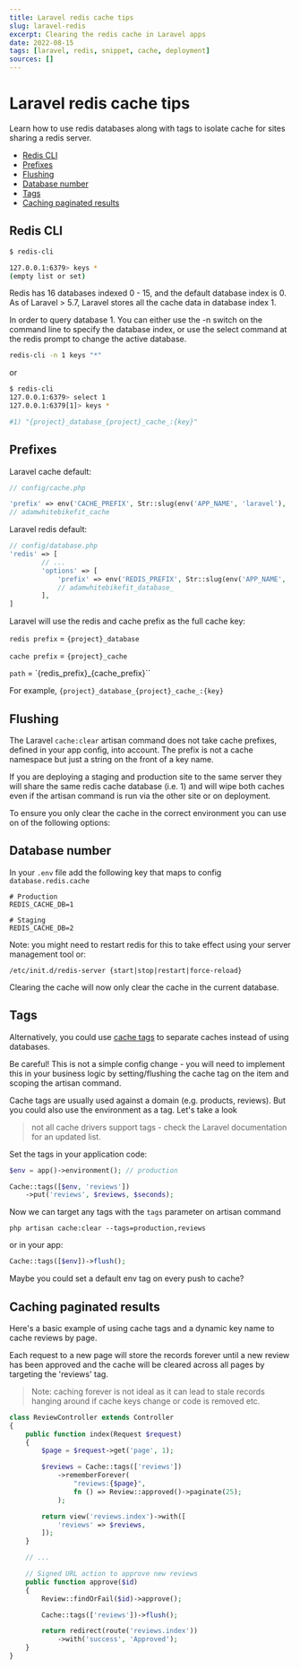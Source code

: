 ```yaml
---
title: Laravel redis cache tips
slug: laravel-redis
excerpt: Clearing the redis cache in Laravel apps
date: 2022-08-15
tags: [laravel, redis, snippet, cache, deployment]
sources: []
---
```


# Laravel redis cache tips

Learn how to use redis databases along with tags to isolate cache for sites sharing a redis server.

- [Redis CLI](#redis-cli)
- [Prefixes](#prefixes)
- [Flushing](#flushing)
- [Database number](#database-number)
- [Tags](#tags)
- [Caching paginated results](#caching-paginated-results)

## Redis CLI
```bash
$ redis-cli

127.0.0.1:6379> keys *
(empty list or set)
```

Redis has 16 databases indexed 0 - 15, and the default database index is 0.
As of Laravel > 5.7, Laravel stores all the cache data in database index 1.

In order to query database 1. You can either use the -n switch on the command line to specify the database index, or use the select command at the redis prompt to change the active database.

```bash
redis-cli -n 1 keys "*"
```
or
```bash
$ redis-cli
127.0.0.1:6379> select 1
127.0.0.1:6379[1]> keys *

#1) "{project}_database_{project}_cache_:{key}"
```

## Prefixes

Laravel cache default:
```php
// config/cache.php

'prefix' => env('CACHE_PREFIX', Str::slug(env('APP_NAME', 'laravel'), '_').'_cache'),
// adamwhitebikefit_cache
```

Laravel redis default:
```php
// config/database.php
'redis' => [
        // ...
        'options' => [
            'prefix' => env('REDIS_PREFIX', Str::slug(env('APP_NAME', 'laravel'), '_').'_database_'),
            // adamwhitebikefit_database_
        ],
]
```

Laravel will use the redis and cache prefix as the full cache key:

`redis prefix` = `{project}_database`

`cache prefix` = `{project}_cache`

`path` = `{redis_prefix}_{cache_prefix}``

For example, `{project}_database_{project}_cache_:{key}`

## Flushing

The Laravel `cache:clear` artisan command does not take cache prefixes, defined in your app config, into account. The prefix is not a cache namespace but just a string on the front of a key name.

If you are deploying a staging and production site to the same server they will share the same redis cache database (i.e. 1) and will wipe both caches even if the artisan command is run via the other site or on deployment.

To ensure you only clear the cache in the correct environment you can use on of the following options:

## Database number

In your `.env` file add the following key that maps to config `database.redis.cache`
```
# Production
REDIS_CACHE_DB=1

# Staging
REDIS_CACHE_DB=2
```

Note: you might need to restart redis for this to take effect using your server management tool or:
```
/etc/init.d/redis-server {start|stop|restart|force-reload}
```

Clearing the cache will now only clear the cache in the current database.

## Tags

Alternatively, you could use [cache tags](https://laravel.com/docs/cache#storing-tagged-cache-items) to separate caches instead of using databases.

Be careful! This is not a simple config change - you will need to implement this in your business logic by setting/flushing the cache tag on the item and scoping the artisan command.

Cache tags are usually used against a domain (e.g. products, reviews). But you could also use the environment as a tag. Let's take a look

> not all cache drivers support tags - check the Laravel documentation for an updated list.

Set the tags in your application code:
```php
$env = app()->environment(); // production

Cache::tags([$env, 'reviews'])
    ->put('reviews', $reviews, $seconds);
```

Now we can target any tags with the `tags` parameter on artisan command
```
php artisan cache:clear --tags=production,reviews
```

or in your app:
```php
Cache::tags([$env])->flush();
```

Maybe you could set a default env tag on every push to cache?

## Caching paginated results

Here's a basic example of using cache tags and a dynamic key name to cache reviews by page.

Each request to a new page will store the records forever until a new review has been approved and the cache will be cleared across all pages by targeting the 'reviews' tag.

> Note: caching forever is not ideal as it can lead to stale records hanging around if cache keys change or code is removed etc.

```php
class ReviewController extends Controller
{
    public function index(Request $request)
    {
        $page = $request->get('page', 1);

        $reviews = Cache::tags(['reviews'])
            ->rememberForever(
                "reviews:{$page}",
                fn () => Review::approved()->paginate(25);
            );

        return view('reviews.index')->with([
            'reviews' => $reviews,
        ]);
    }

    // ...

    // Signed URL action to approve new reviews
    public function approve($id)
    {
        Review::findOrFail($id)->approve();

        Cache::tags(['reviews'])->flush();

        return redirect(route('reviews.index'))
            ->with('success', 'Approved');
    }
}
```